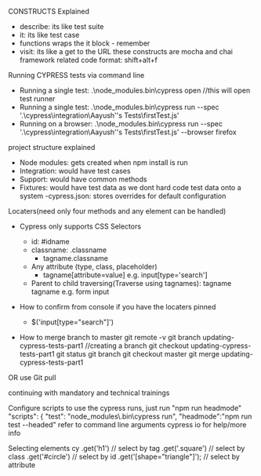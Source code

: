 
CONSTRUCTS Explained
- describe: its like test suite
- it: its like test case
- functions wraps the it block - remember
- visit: its like a get to the URL
these constructs are mocha and chai framework related
code format: shift+alt+f


Running CYPRESS tests via command line
- Running a single test: .\node_modules\.bin\cypress open  //this will open test runner 
- Running a single test: .\node_modules\.bin\cypress run --spec '.\cypress\integration\Aayush''s Tests\firstTest.js'
- Running on a browser: .\node_modules\.bin\cypress run --spec '.\cypress\integration\Aayush''s Tests\firstTest.js' --browser firefox

project structure explained
- Node modules: gets created when npm install is run
- Integration: would have test cases
- Support: would have common methods
- Fixtures: would have test data as we dont hard code test data onto a system
-cypress.json: stores overrides for default configuration
 
Locaters(need only four methods and any element can be handled)
- Cypress only supports CSS Selectors
    - id: #idname
    - classname: .classname 
        - tagname.classname
    - Any attribute (type, class, placeholder)
        - tagname[attribute=value] e.g. input[type='search']
    - Parent to child traversing(Traverse using tagnames): tagname tagname e.g. form input
- How to confirm from console if you have the locaters pinned
    - $('input[type="search"]')

- How to merge branch to master
  git remote -v
  git branch updating-cypress-tests-part1 //creating a branch
  git checkout updating-cypress-tests-part1
  git status
  git branch
  git checkout master
  git merge updating-cypress-tests-part1

OR use Git pull

   continuing with mandatory and technical trainings 

Configure scripts to use the cypress runs, just run "npm run headmode"
 "scripts": {
    "test": "node_modules\\.bin\\cypress run",
    "headmode":"npm run test --headed"
refer to command line arguments cypress io for help/more info

Selecting elements
cy
  .get('h1') // select by tag
  .get('.square') // select by class
  .get('#circle') // select by id
  .get('[shape="triangle"]'); // select by attribute